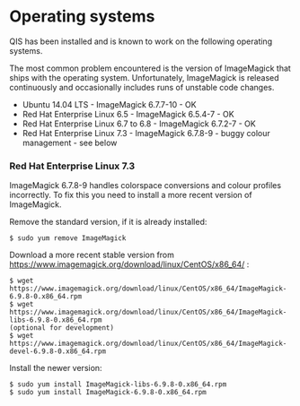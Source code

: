 # Operating systems

QIS has been installed and is known to work on the following operating systems.

The most common problem encountered is the version of ImageMagick that ships
with the operating system. Unfortunately, ImageMagick is released continuously
and occasionally includes runs of unstable code changes.

* Ubuntu 14.04 LTS - ImageMagick 6.7.7-10 - OK
* Red Hat Enterprise Linux 6.5 - ImageMagick 6.5.4-7 - OK
* Red Hat Enterprise Linux 6.7 to 6.8 - ImageMagick 6.7.2-7 - OK
* Red Hat Enterprise Linux 7.3 - ImageMagick 6.7.8-9 - buggy colour management - see below
 
### Red Hat Enterprise Linux 7.3

ImageMagick 6.7.8-9 handles colorspace conversions and colour profiles incorrectly.
To fix this you need to install a more recent version of ImageMagick.

Remove the standard version, if it is already installed:

	$ sudo yum remove ImageMagick

Download a more recent stable version from https://www.imagemagick.org/download/linux/CentOS/x86_64/ :

	$ wget https://www.imagemagick.org/download/linux/CentOS/x86_64/ImageMagick-6.9.8-0.x86_64.rpm
	$ wget https://www.imagemagick.org/download/linux/CentOS/x86_64/ImageMagick-libs-6.9.8-0.x86_64.rpm
	(optional for development)
	$ wget https://www.imagemagick.org/download/linux/CentOS/x86_64/ImageMagick-devel-6.9.8-0.x86_64.rpm

Install the newer version:

	$ sudo yum install ImageMagick-libs-6.9.8-0.x86_64.rpm
	$ sudo yum install ImageMagick-6.9.8-0.x86_64.rpm
